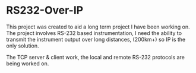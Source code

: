 # RS232-Over-IP

This project was created to aid a long term project I have been working on.  The project involves RS-232 based instrumentation, I need the ability to transmit the instrument output over long distances, (200km+) so IP is the only solution.

The TCP server & client work, the local and remote RS-232 protocols are being worked on.
